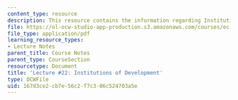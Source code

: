 ```yaml
---
content_type: resource
description: This resource contains the information regarding Institutions of Development.
file: https://ol-ocw-studio-app-production.s3.amazonaws.com/courses/ec-701j-d-lab-i-development-fall-2009/167d3ce2cb7e56c2f7c306c524703a5e_MITEC_701JF09_lec22_nb.pdf
file_type: application/pdf
learning_resource_types:
- Lecture Notes
parent_title: Course Notes
parent_type: CourseSection
resourcetype: Document
title: 'Lecture #22: Institutions of Development'
type: OCWFile
uid: 167d3ce2-cb7e-56c2-f7c3-06c524703a5e
---
```

